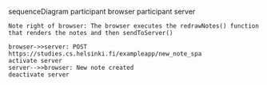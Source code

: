 sequenceDiagram
    participant browser
    participant server

    Note right of browser: The browser executes the redrawNotes() function that renders the notes and then sendToServer()

    browser->>server: POST https://studies.cs.helsinki.fi/exampleapp/new_note_spa
    activate server
    server-->>browser: New note created
    deactivate server